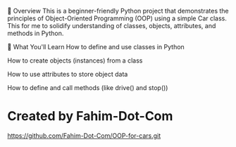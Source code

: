 📌 Overview
This is a beginner-friendly Python project that demonstrates the principles of Object-Oriented Programming (OOP) using a simple Car class. This for me to solidify understanding of classes, objects, attributes, and methods in Python.

🧠 What You'll Learn
How to define and use classes in Python

How to create objects (instances) from a class

How to use attributes to store object data

How to define and call methods (like drive() and stop())

# Created by Fahim-Dot-Com
 https://github.com/Fahim-Dot-Com/OOP-for-cars.git